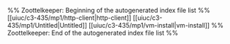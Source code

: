 %% Zoottelkeeper: Beginning of the autogenerated index file list  %%
 [[uiuc/c3-435/mp1/http-client|http-client]]
 [[uiuc/c3-435/mp1/Untitled|Untitled]]
 [[uiuc/c3-435/mp1/vm-install|vm-install]]
%% Zoottelkeeper: End of the autogenerated index file list  %%
